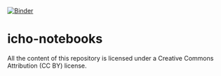 [![Binder](https://mybinder.org/badge_logo.svg)](https://mybinder.org/v2/gh/gosiao/icho-notebooks/master?filepath=conformers_m1.ipynb)

# icho-notebooks

All the content of this repository is licensed under a Creative Commons Attribution (CC BY) license.

